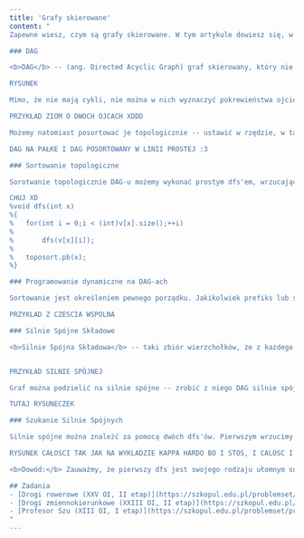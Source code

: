 ```yaml
---
title: 'Grafy skierowane'
content: "
Zapewne wiesz, czym są grafy skierowane. W tym artykule dowiesz się, w jaki sposób można je~przetwarzać, by znaczna część problemów okazywała się dużo prostrza, niż mogłoby się wydawać.

### DAG

<b>DAG</b> -- (ang. Directed Acyclic Graph) graf skierowany, który nie posiada cykli.

RYSUNEK

Mimo, że nie mają cykli, nie można w nich wyznaczyć pokrewieństwa ojciec - syn, tak jak w~przypadku drzew.

PRZYKŁAD ZIOM O DWOCH OJCACH XDDD

Możemy natomiast posortować je topologicznie -- ustawić w rzędzie, w taki sposób, by dla każdego $x$ wszystkie wierzchołki, do ktorych on prowadzi były po jego prawej stronie.

DAG NA PAŁKE I DAG POSORTOWANY W LINII PROSTEJ :3

### Sortowanie topologiczne

Sorotwanie topologicznie DAG-u możemy wykonać prostym dfs'em, wrzucając kolejne wierzchołki na wektor w kolejności postorder. Jeśli odwrócimy wektor, wierzchołki będą posortowane. Poprawność takiego algorytmu wynika wprost z definicji. Wszystkim wierzchołkom, do których wychodzi $x$ zostanie przypisany numer większy niż $x,$ a o to własnie nam chodziło.

CHUJ XD
%void dfs(int x)
%{
%	for(int i = 0;i < (int)v[x].size();++i)
%
%		dfs(v[x][i]);
%
%	toposort.pb(x);
%}

### Programowanie dynamiczne na DAG-ach

Sortowanie jest określeniem pewnego porządku. Jakikolwiek prefiks lub sufiks wierzchołków usuniemy, to co nam zostanie będzie DAG-iem. Na DAG-ach możemy puszczać dynamiki, zwłaszcza optymalizacyjne. Problem natomiast stanowi liczenie wszystkich kombinacji, ponieważ poddagi zaczynające się w dwóch różnych synach $x$ mogą mieć część wspólną.

PRZYKLAD Z CZESCIA WSPOLNA

### Silnie Spójne Składowe

<b>Silnie Spójna Składowa</b> -- taki zbiór wierzchołków, że z każdego wierzchołka, który się w~nim znajduje da się dojść do każdego innego. Innymi słowy każda para wierzchołków leży na cyklu.


PRZYKŁAD SILNIE SPÓJNEJ

Graf można podzielić na silnie spójne -- zrobić z niego DAG silnie spójnych. W wielu problemach zauważenie pewnych własności na silnie spójnych, a następnie scalenie wyniku dla DAG-u okazuje się robialne, a nawet przyjemne.

TUTAJ RYSUNECZEK

### Szukanie Silnie Spójnych

Silnie spójne można znależć za pomocą dwóch dfs'ów. Pierwszym wrzucimy wierzchołki na stos w~kolejności postorder. <b>Krawędzią wsteczną</b> nazwiemy krawędź odwrotnie skierowaną (jeśli krawędź prowadziła z $a$ do $b,$ to teraz będzie prowadzić z $b$ do $a$). Okazuje się, że wierzchołek z~góry stosu jest w silnie spójnej składowej ze wszystkimi tymi, do których można z niego dojść za pomocą krawędzi wstecznych. Puścimy z niego dfs'a i znajdziemy jego silnie spójną. Następnie będziemy opróżniać stos i dla każdego nieodwiedzonego wierzchołka powtarzać powyższego dfs'a. Pamiętaj o tym, by dwukrotnie nie odwiedzić tych samych wierzchołków. 

RYSUNEK CAŁOSCI TAK JAK NA WYKLADZIE KAPPA HARDO BO I STOS, I CALOSC I ZAZNACZONE SILNIE SPÓJNE NAJLEPIEJ WEZ WGL ZROB TAK JAK Z DIJSKTRA

<b>Dowód:</b> Zauważmy, że pierwszy dfs jest swojego rodzaju ułomnym sortowaniem topologicznym. Ułomnym, ponieważ takowe nie istnieje dla cyklicznych grafów. Jednakże zachowa ważną własność sortowania topologicznego. Jeśli istnieje ścieżka z $x$ do $y,$ ale nie istnieje z $y$ do $x,$ to $y$ będzie głębiej na stosie niż $x.$ Przechodzimy po wierzchołkach w kolejności pseudo-topologicznej i puszczamy drugiego dfs'a tylko do wierzchołków dalszych topologicznie. Ścieżka idąca po krawędziach wstecznych od $y$ do $x$ to ścieżka z $x$ do $y$ w rozważanym grafie. Jednakże $y$ nie jest głębiej na stosie niż $x,$ więc musi również istnieć ścieżka między $y$ a $x.$ Innymi słowy $x$ i $y$ są w jednej silnie spójnej, co kończy dowód.

## Zadania
- [Drogi rowerowe (XXV OI, II etap)](https://szkopul.edu.pl/problemset/problem/aKKSmtjWTtDOEHDqnmQ3-eAA/site/?key=statement)
- [Drogi zmiennokierunkowe (XXIII OI, II etap)](https://szkopul.edu.pl/problemset/problem/9TaxfuNdAv2FPpQ6PeB-vlti/site/?key=statement)
- [Profesor Szu (XIII OI, I etap)](https://szkopul.edu.pl/problemset/problem/mBGR2EV0zVOpK9nHSlOL0aNr/site/?key=statement)
"
---
```

